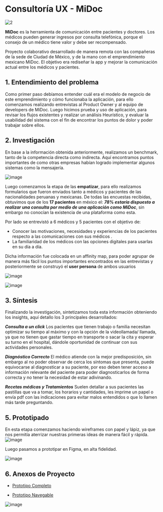 # Consultoría UX - MiDoc

![2](https://user-images.githubusercontent.com/60928881/92635590-b3e1e500-f29b-11ea-841a-8be051adab62.png)


**MiDoc** es la herramienta de comunicación entre pacientes y doctores. Los médicos pueden generar ingresos por consulta telefónica, porque el consejo de un médico tiene valor y debe ser recompensado.

Proyecto colaborativo desarrollado de manera remota con las compañeras de la sede de Ciudad de México, y de la mano con el emprendimiento mexicano MiDoc.
El objetivo era rediseñar la app y mejorar la comunicación actual entre los médicos y pacientes.

## 1. Entendimiento del problema
Como primer paso debíamos entender cuál era el modelo de negocio de este emprendimiento y cómo funcionaba la aplicación, para ello comenzamos realizando entrevistas al Product Owner y al equipo de developers de MiDoc.
Luego hicimos prueba y uso de aplicación, para revisar los flujos existentes y realizar un análisis Heurístico, y evaluar la usabilidad del sistema con el fin de encontrar los puntos de dolor y poder trabajar sobre ellos.


## 2. Investigación
En base a la información obtenida anteriormente, realizamos un benchmark, tanto de la competencia directa como indirecta.
Aquí encontramos puntos importantes de como otras empresas habían logrado implementar algunos sistemas como la mensajería.

![image](https://user-images.githubusercontent.com/60928881/92655375-e64d0b80-f2b6-11ea-8024-4a2fa1b5dca2.png)
 

Luego comenzamos la etapa de las **empatizar**, para ello realizamos formularios que fueron enviados tanto a médicos y pacientes de las nacionalidades peruanas y mexicanas.
De todas las encuestas recibidas, obtuvimos que de los **17 pacientes** en méxico el: **_78% estaría dispuesto a realizar una consulta por medio de una aplicación como MiDoc_**, sin embargo no conocían la existencia de una plataforma como esta.


Por lado se entrevistó a 6 médicos y 5 pacientes con el objetivo de:

- Conocer las motivaciones, necesidades y experiencias de los pacientes respecto a las comunicaciones con sus médicos .
- La familiaridad de los médicos con las opciones digitales para usarlas en su día a día.

Dicha información fue colocada en un affinity map, para poder agrupar de manera más fácil los puntos importantes encontrados en las entrevistas y posteriormente se construyó el **user persona** de ambos usuarios

![image](https://user-images.githubusercontent.com/60928881/92657579-b3a51200-f2ba-11ea-9767-c39a569ce7ea.png)

![image](https://user-images.githubusercontent.com/60928881/92657636-c881a580-f2ba-11ea-9011-f6c247c10d76.png)

## 3. Síntesis

Finalizando la investigación, sintetizamos toda esta información obteniendo los insights, aquí detallo los 3 principales desarrollados:

**_Consulta a un click_**
Los pacientes que tienen trabajo o familia necesitan optimizar su tiempo al máximo y con la opción de la videollamada/ llamada, ya que no tienen que gastar tiempo en transporte o sacar la cita y esperar su turno en el hospital, dándole oportunidad de continuar con sus actividades personales.

**_Diagnóstico Correcto_**
El médico atiende con la mejor predisposición, sin embargo al no poder observar de cerca los síntomas que presenta, puede equivocarse al diagnosticar a su paciente, por eso deben tener acceso a información relevante del paciente para poder diagnosticarlos de forma correcta y no tener la necesidad de estar adivinando.

**_Recetas médicas y Tratamientos_**
Suelen detallar a sus pacientes las pastillas que va a tomar, los horarios y cantidades, les imprime un papel o envía pdf con las indicaciones para evitar malos entendidos o que lo llamen más tarde preguntando.


## 5. Prototipado
En esta etapa comenzamos haciendo wireframes con papel y lápiz, ya que nos permitía aterrizar nuestras primeras ideas de manera fácil y rápida.
![image](https://user-images.githubusercontent.com/60928881/92660563-42685d80-f2c0-11ea-941a-062ed24c063b.png)

Luego pasamos a prototipar en Figma, en alta fidelidad.

![image](https://user-images.githubusercontent.com/60928881/92662422-64fc7580-f2c4-11ea-8a77-d9550f578cca.png)

## 6. Anexos de Proyecto

- [Prototipo Completo](https://www.figma.com/file/J2SonNqj6pdk4WeAx4GL7t/Prototipo-MiDoc-squadMasguaUX-Copy?node-id=60%3A16)

- [Prototipo Navegable](https://www.figma.com/proto/J2SonNqj6pdk4WeAx4GL7t/Prototipo-MiDoc-squadMasguaUX-Copy?node-id=92%3A0&viewport=108%2C659%2C0.0387728177011013&scaling=scale-down)

![image](https://user-images.githubusercontent.com/60928881/93248045-e6d12080-f754-11ea-82dd-45c5b27ffa07.png)



